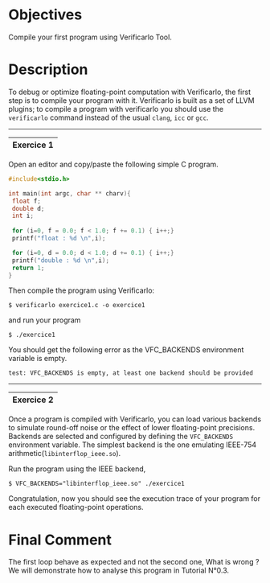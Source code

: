 # Objectives
Compile your first program using Verificarlo Tool. 

# Description
To debug or optimize floating-point computation with Verificarlo, the first step is to compile your program with it. Verificarlo is built as a set of LLVM plugins; to compile a program with verificarlo you should use the `verificarlo` command instead of the usual `clang`, `icc` or `gcc`.

***

| Exercice 1 |
|:------------|

Open an editor and copy/paste the following simple C program.
```C
#include<stdio.h>

int main(int argc, char ** charv){
 float f;
 double d;
 int i;
 
 for (i=0, f = 0.0; f < 1.0; f += 0.1) { i++;}
 printf("float : %d \n",i);

 for (i=0, d = 0.0; d < 1.0; d += 0.1) { i++;}
 printf("double : %d \n",i);
 return 1;
}
```

Then compile the program using Verificarlo:

```
$ verificarlo exercice1.c -o exercice1
```

and run your program

```
$ ./exercice1
```

You should get the following error as the VFC_BACKENDS environment variable is empty. 
```
test: VFC_BACKENDS is empty, at least one backend should be provided
```
***

| Exercice 2 |
|:------------|

Once a program is compiled with Verificarlo, you can load various backends to simulate round-off noise or the effect of lower floating-point precisions. Backends are selected and configured by defining the `VFC_BACKENDS` environment variable.
The simplest backend is the one emulating IEEE-754 arithmetic(`libinterflop_ieee.so`). 

Run the program using the IEEE backend,
```
$ VFC_BACKENDS="libinterflop_ieee.so" ./exercice1
```
Congratulation, now you should see the execution trace of your program for each executed floating-point operations.

# Final Comment
The first loop behave as expected and not the second one, What is wrong ? 
We will demonstrate how to analyse this program in Tutorial N°0.3.
